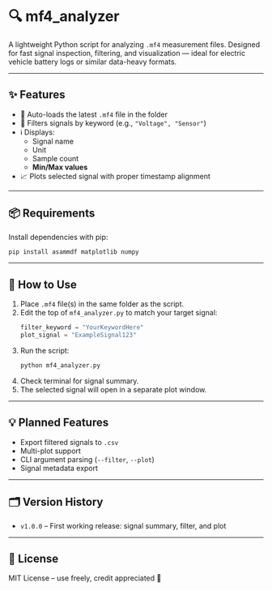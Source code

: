 # 🔍 mf4_analyzer

A lightweight Python script for analyzing `.mf4` measurement files. Designed for fast signal inspection, filtering, and visualization — ideal for electric vehicle battery logs or similar data-heavy formats.

---

## ✨ Features

- 📂 Auto-loads the latest `.mf4` file in the folder  
- 🔎 Filters signals by keyword (e.g., `"Voltage", "Sensor"`)  
- ℹ️ Displays:
  - Signal name  
  - Unit  
  - Sample count  
  - **Min/Max values**  
- 📈 Plots selected signal with proper timestamp alignment

---

## 📦 Requirements

Install dependencies with pip:

```bash
pip install asammdf matplotlib numpy
```

---

## 🚀 How to Use

1. Place `.mf4` file(s) in the same folder as the script.
2. Edit the top of `mf4_analyzer.py` to match your target signal:
   ```python
   filter_keyword = "YourKeywordHere"
   plot_signal = "ExampleSignal123"
   ```
3. Run the script:
   ```bash
   python mf4_analyzer.py
   ```
4. Check terminal for signal summary.
5. The selected signal will open in a separate plot window.

---

## 💡 Planned Features

- Export filtered signals to `.csv`  
- Multi-plot support  
- CLI argument parsing (`--filter`, `--plot`)  
- Signal metadata export

---

## 🗂 Version History

- `v1.0.0` – First working release: signal summary, filter, and plot

---

## 📘 License

MIT License – use freely, credit appreciated 🙌
